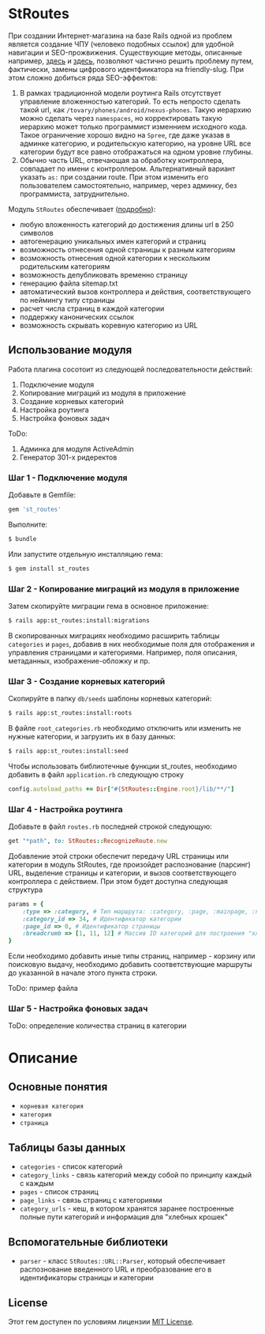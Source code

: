 # StRoutes

При создании Интернет-магазина на базе Rails одной из проблем является создание ЧПУ (человеко подобных ссылок) для
удобной навигации и SEO-прожвижения. Существующие методы, описанные например, [здесь](https://github.com/norman/friendly_id) 
и [здесь](https://github.com/collectiveidea/awesome_nested_set), позволяют частично
решить проблему путем, фактически, замены цифрового идентфиикатора на friendly-slug. При этом сложно добиться ряда
SEO-эффектов:

1. В рамках традиционной модели роутинга Rails отсутствует управление вложенностью категорий. То есть непросто
сделать такой url, как `/tovary/phones/android/nexus-phones`. Такую иерархию можно сделать через `namespaces`,
но корректировать такую иерархию может только программист изменнием исходного кода. Такое ограничение хорошо
видно на `Spree`, где даже указав в админке категорию, и родительскую категорию, на уровне URL все категории
будут все равно отображаться на одном уровне глубины.
2. Обычно часть URL, отвечающая за обработку контроллера, совпадает по имени с контроллером. Альтернативный вариант
указать `as:` при создании route. При этом изменить его пользователем самостоятельно, например, через админку, 
без программиста, затруднительно.

Модуль `StRoutes` обеспечивает ([подробно](https://github.com/StanZhuravlev/st_routes/wiki)):
- любую вложенность категорий до достижения длины url в 250 символов
- автогенерацию уникальных имен категорий и страниц
- возможность отнесения одной страницы к разным категориям
- возможность отнесения одной категории к нескольким родительским категориям
- возможность депубликовать временно страницу
- генерацию файла sitemap.txt
- автоматический вызов контроллера и действия, соответствующего по неймингу типу страницы
- расчет числа страниц в каждой категории
- поддержку канонических ссылок
- возможность скрывать коревную категорию из URL

## Использование модуля

Работа плагина сосотоит из следующей последовательности действий:

1. Подключение модуля
2. Копирование миграций из модуля в приложение
3. Создание корневых категорий
4. Настройка роутинга
5. Настройка фоновых задач

ToDo:

1. Админка для модуля ActiveAdmin
2. Генератор 301-х ридеректов

### Шаг 1 - Подключение модуля

Добавьте в Gemfile:
```ruby
gem 'st_routes'
```

Выполните:
```bash
$ bundle
```

Или запустите отдельную инсталляцию гема:
```bash
$ gem install st_routes
```

### Шаг 2 - Копирование миграций из модуля в приложение

Затем скопируйте миграции гема в основное приложение:
```bash
$ rails app:st_routes:install:migrations
```

В скопированных миграциях необходимо расширить таблицы `categories` и `pages`, добавив в них необходимые поля для 
отображения и управления страницами и категориями. Например, поля описания, метаданных, изображение-обложку и пр. 

### Шаг 3 - Создание корневых категорий

Скопируйте в папку `db/seeds` шаблоны корневых категорий:
```bash
$ rails app:st_routes:install:roots
```

В файле `root_categories.rb` необходимо отключить или изменить не нужные категории, и загрузить их в базу данных:
```bash
$ rails app:st_routes:install:seed
```

Чтобы использовать библиотечные функции st_routes, необходимо добавить в файл `application.rb` следующую строку
```ruby
config.autoload_paths += Dir["#{StRoutes::Engine.root}/lib/**/"]
```

### Шаг 4 - Настройка роутинга

Добавьте в файл `routes.rb` последней строкой следующую:
```ruby
get "*path", to: StRoutes::RecognizeRoute.new
```

Добавление этой строки обеспечит передачу URL страницы или категории в модуль StRoutes, где произойдет 
распознование (парсинг) URL, выделение страницы и категории, и вызов соответствующего контроллера с 
действием. При этом будет доступна следующая структура

```ruby
params = {
    :type => :category, # Тип маршрута: :category, :page, :mainpage, :not_found
    :category_id => 34, # Идентификатор категории
    :page_id => 0, # Идентификатор страницы
    :breadcrumb => [1, 11, 12] # Массив ID категорий для построения "хлебных крошек"
}
```

Если необходимо добавить иные типы страниц, например - корзину или поисковую выдачу, необходимо добавить 
соответствующие маршруты до указанной в начале этого пункта строки. 

ToDo: пример файла

### Шаг 5 - Настройка фоновых задач

ToDo: определение количества страниц в категории

# Описание

## Основные понятия

- `корневая категория`
- `категория`
- `страница`

## Таблицы базы данных

- `categories` - список категорий
- `category_links` - связь категорий между собой по принципу каждый с каждым
- `pages` - список страниц
- `page_links` - связь страниц с категориями
- `category_urls` - кеш, в котором хранятся заранее построенные полные пути категорий и информация для "хлебных крошек"

## Вспомогательные библиотеки

- `parser` - класс `StRoutes::URL::Parser`, который обеспечивает распознование введенного URL и преобразование его
в идентификаторы страницы и категории


## License
Этот гем доступен по условиям лицензии [MIT License](http://opensource.org/licenses/MIT).
